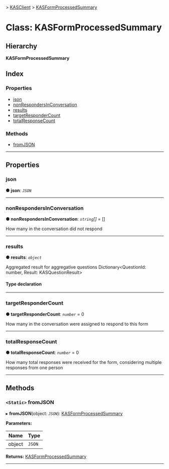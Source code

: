 [](../README.md) > [KASClient](../modules/kasclient.md) > [KASFormProcessedSummary](../classes/kasclient.kasformprocessedsummary.md)

# Class: KASFormProcessedSummary

## Hierarchy

**KASFormProcessedSummary**

## Index

### Properties

* [json](kasclient.kasformprocessedsummary.md#json)
* [nonRespondersInConversation](kasclient.kasformprocessedsummary.md#nonrespondersinconversation)
* [results](kasclient.kasformprocessedsummary.md#results)
* [targetResponderCount](kasclient.kasformprocessedsummary.md#targetrespondercount)
* [totalResponseCount](kasclient.kasformprocessedsummary.md#totalresponsecount)
### Methods

* [fromJSON](kasclient.kasformprocessedsummary.md#fromjson)

---

## Properties

<a id="json"></a>

###  json

**● json**: *`JSON`*

___
<a id="nonrespondersinconversation"></a>

###  nonRespondersInConversation

**● nonRespondersInConversation**: *`string`[]* =  []

How many in the conversation did not respond

___
<a id="results"></a>

###  results

**● results**: *`object`*

Aggregated result for aggregative questions Dictionary<QuestionId: number, Result: KASQuestionResult>
#### Type declaration

___
<a id="targetrespondercount"></a>

###  targetResponderCount

**● targetResponderCount**: *`number`* = 0

How many in the conversation were assigned to respond to this form

___
<a id="totalresponsecount"></a>

###  totalResponseCount

**● totalResponseCount**: *`number`* = 0

How many total responses were received for the form, considering multiple responses from one person

___

## Methods

<a id="fromjson"></a>

### `<Static>` fromJSON

▸ **fromJSON**(object: *`JSON`*): [KASFormProcessedSummary](kasclient.kasformprocessedsummary.md)

**Parameters:**

| Name | Type |
| ------ | ------ |
| object | `JSON` |

**Returns:** [KASFormProcessedSummary](kasclient.kasformprocessedsummary.md)

___


